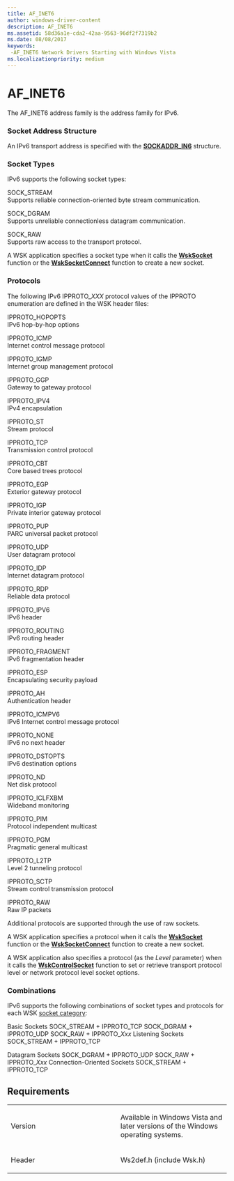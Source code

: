 ```yaml
---
title: AF_INET6
author: windows-driver-content
description: AF_INET6
ms.assetid: 58d36a1e-cda2-42aa-9563-96df2f7319b2
ms.date: 08/08/2017
keywords: 
 -AF_INET6 Network Drivers Starting with Windows Vista
ms.localizationpriority: medium
---
```


# AF\_INET6


The AF\_INET6 address family is the address family for IPv6.

### Socket Address Structure

An IPv6 transport address is specified with the [**SOCKADDR\_IN6**](https://msdn.microsoft.com/library/windows/hardware/ff570824) structure.

### Socket Types

IPv6 supports the following socket types:

<a href="" id="sock-stream"></a>SOCK\_STREAM  
Supports reliable connection-oriented byte stream communication.

<a href="" id="sock-dgram"></a>SOCK\_DGRAM  
Supports unreliable connectionless datagram communication.

<a href="" id="sock-raw"></a>SOCK\_RAW  
Supports raw access to the transport protocol.

A WSK application specifies a socket type when it calls the [**WskSocket**](https://msdn.microsoft.com/library/windows/hardware/ff571149) function or the [**WskSocketConnect**](https://msdn.microsoft.com/library/windows/hardware/ff571150) function to create a new socket.

### Protocols

The following IPv6 IPPROTO\_*XXX* protocol values of the IPPROTO enumeration are defined in the WSK header files:

<a href="" id="ipproto-hopopts"></a>IPPROTO\_HOPOPTS  
IPv6 hop-by-hop options

<a href="" id="ipproto-icmp"></a>IPPROTO\_ICMP  
Internet control message protocol

<a href="" id="ipproto-igmp"></a>IPPROTO\_IGMP  
Internet group management protocol

<a href="" id="ipproto-ggp"></a>IPPROTO\_GGP  
Gateway to gateway protocol

<a href="" id="ipproto-ipv4"></a>IPPROTO\_IPV4  
IPv4 encapsulation

<a href="" id="ipproto-st"></a>IPPROTO\_ST  
Stream protocol

<a href="" id="ipproto-tcp"></a>IPPROTO\_TCP  
Transmission control protocol

<a href="" id="ipproto-cbt"></a>IPPROTO\_CBT  
Core based trees protocol

<a href="" id="ipproto-egp"></a>IPPROTO\_EGP  
Exterior gateway protocol

<a href="" id="ipproto-igp"></a>IPPROTO\_IGP  
Private interior gateway protocol

<a href="" id="ipproto-pup"></a>IPPROTO\_PUP  
PARC universal packet protocol

<a href="" id="ipproto-udp"></a>IPPROTO\_UDP  
User datagram protocol

<a href="" id="ipproto-idp"></a>IPPROTO\_IDP  
Internet datagram protocol

<a href="" id="ipproto-rdp"></a>IPPROTO\_RDP  
Reliable data protocol

<a href="" id="ipproto-ipv6"></a>IPPROTO\_IPV6  
IPv6 header

<a href="" id="ipproto-routing"></a>IPPROTO\_ROUTING  
IPv6 routing header

<a href="" id="ipproto-fragment"></a>IPPROTO\_FRAGMENT  
IPv6 fragmentation header

<a href="" id="ipproto-esp"></a>IPPROTO\_ESP  
Encapsulating security payload

<a href="" id="ipproto-ah"></a>IPPROTO\_AH  
Authentication header

<a href="" id="ipproto-icmpv6"></a>IPPROTO\_ICMPV6  
IPv6 Internet control message protocol

<a href="" id="ipproto-none"></a>IPPROTO\_NONE  
IPv6 no next header

<a href="" id="ipproto-dstopts"></a>IPPROTO\_DSTOPTS  
IPv6 destination options

<a href="" id="ipproto-nd"></a>IPPROTO\_ND  
Net disk protocol

<a href="" id="ipproto-iclfxbm"></a>IPPROTO\_ICLFXBM  
Wideband monitoring

<a href="" id="ipproto-pim"></a>IPPROTO\_PIM  
Protocol independent multicast

<a href="" id="ipproto-pgm"></a>IPPROTO\_PGM  
Pragmatic general multicast

<a href="" id="ipproto-l2tp"></a>IPPROTO\_L2TP  
Level 2 tunneling protocol

<a href="" id="ipproto-sctp"></a>IPPROTO\_SCTP  
Stream control transmission protocol

<a href="" id="ipproto-raw"></a>IPPROTO\_RAW  
Raw IP packets

Additional protocols are supported through the use of raw sockets.

A WSK application specifies a protocol when it calls the [**WskSocket**](https://msdn.microsoft.com/library/windows/hardware/ff571149) function or the [**WskSocketConnect**](https://msdn.microsoft.com/library/windows/hardware/ff571150) function to create a new socket.

A WSK application also specifies a protocol (as the *Level* parameter) when it calls the [**WskControlSocket**](https://msdn.microsoft.com/library/windows/hardware/ff571127) function to set or retrieve transport protocol level or network protocol level socket options.

### Combinations

IPv6 supports the following combinations of socket types and protocols for each WSK [socket category](https://msdn.microsoft.com/library/windows/hardware/ff571093):

Basic Sockets
SOCK\_STREAM + IPPROTO\_TCP
SOCK\_DGRAM + IPPROTO\_UDP
SOCK\_RAW + IPPROTO\_*Xxx*
Listening Sockets
SOCK\_STREAM + IPPROTO\_TCP

Datagram Sockets
SOCK\_DGRAM + IPPROTO\_UDP
SOCK\_RAW + IPPROTO\_*Xxx*
Connection-Oriented Sockets
SOCK\_STREAM + IPPROTO\_TCP

Requirements
------------

<table>
<colgroup>
<col width="50%" />
<col width="50%" />
</colgroup>
<tbody>
<tr class="odd">
<td><p>Version</p></td>
<td><p>Available in Windows Vista and later versions of the Windows operating systems.</p></td>
</tr>
<tr class="even">
<td><p>Header</p></td>
<td>Ws2def.h (include Wsk.h)</td>
</tr>
</tbody>
</table>

 

 




